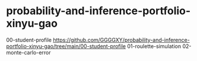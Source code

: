 # probability-and-inference-portfolio-xinyu-gao
00-student-profile  https://github.com/GGGGXY/probability-and-inference-portfolio-xinyu-gao/tree/main/00-student-profile
01-roulette-simulation 
02-monte-carlo-error
